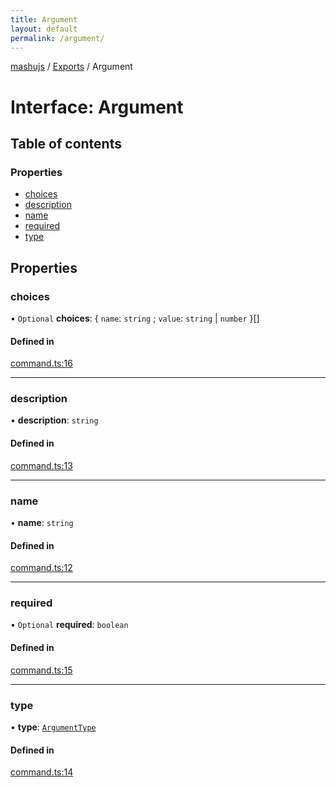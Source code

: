 ```yaml
---
title: Argument
layout: default
permalink: /argument/
---
```

[mashujs](/) / [Exports](/modules/) / Argument

# Interface: Argument

## Table of contents

### Properties

- [choices](/Argument/#choices)
- [description](/Argument/#description)
- [name](/Argument/#name)
- [required](/Argument/#required)
- [type](/Argument/#type)

## Properties

### choices

• `Optional` **choices**: { `name`: `string` ; `value`: `string` \| `number`  }[]

#### Defined in

[command.ts:16](https://github.com/EpokTarren/mashu/blob/14d28f7/src/command.ts#L16)

___

### description

• **description**: `string`

#### Defined in

[command.ts:13](https://github.com/EpokTarren/mashu/blob/14d28f7/src/command.ts#L13)

___

### name

• **name**: `string`

#### Defined in

[command.ts:12](https://github.com/EpokTarren/mashu/blob/14d28f7/src/command.ts#L12)

___

### required

• `Optional` **required**: `boolean`

#### Defined in

[command.ts:15](https://github.com/EpokTarren/mashu/blob/14d28f7/src/command.ts#L15)

___

### type

• **type**: [`ArgumentType`](/modules/#argumenttype)

#### Defined in

[command.ts:14](https://github.com/EpokTarren/mashu/blob/14d28f7/src/command.ts#L14)
